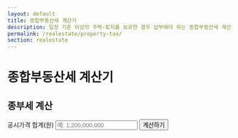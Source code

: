 ```yaml
---
layout: default
title: 종합부동산세 계산기
description: 일정 기준 이상의 주택·토지를 보유한 경우 납부해야 하는 종합부동산세 계산기입니다.
permalink: /realestate/property-tax/
section: realestate
---
```


# 종합부동산세 계산기

<div class="card" style="max-width:760px;margin:0 auto;">
  <form onsubmit="event.preventDefault(); calcProperty();">
    <h2>종부세 계산</h2>
    <label>공시가격 합계(원) <input id="value" data-format="currency" type="text" placeholder="예: 1,200,000,000"></label>
    <button class="btn">계산하기</button>
  </form>
  <div id="propResult" class="result-box"></div>
</div>

<script>
(function(){
  'use strict';
  window.calcProperty = function(){
    const v = CalcCommon.num('value');
    const deduction = 1_200_000_000; // (예시) 기본 공제값 — 실제 법령과 다를 수 있습니다.
    const base = Math.max(0, v - deduction);

    let rate = 0;
    if(base <= 300_000_000) rate = 0.006;
    else if(base <= 600_000_000) rate = 0.008;
    else rate = 0.010;

    const tax = Math.round(base*rate);
    const el=document.getElementById('propResult');
    el.innerHTML = `과세표준: <b>${CalcCommon.money(base)}</b> 원<br>
                    적용 세율: <b>${(rate*100).toFixed(2)}%</b><br>
                    예상 종부세: <b>${CalcCommon.money(tax)}</b> 원`;
    el.classList.add('show');
  };
})();
</script>

